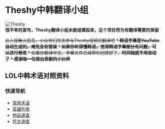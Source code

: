 # Theshy中韩翻译小组

![Theshy](https://github.com/J1uT0ng/Theshy-translate-group/blob/master/images/Theshy.jpg)  
**很不幸的宣布，Theshy翻译小组未能组建起来，这个项目将为有翻译需要的保留**

~~众人拾柴火焰高，小伙伴们快来参与Theshy视频的翻译吧~~
~~* **韩语字幕是YouTube自动生成的，难免会有错误**~~
~~* **如果你听得懂韩语，觉得韩语字幕部分有问题，可以进行修改**~~
~~* 如果你翻译中文，字幕文件已经帮你创建好了，**时间轴就不用改动了**~~
~~* **感谢每一位做出贡献的小伙伴**~~

## LOL中韩术语对照资料

### 快速导航
* [常用术语](lolglossary.md)
* [英雄列表](champions.md)  
* [物品速查](items.md)  
* [符文速查](runes.md) 


